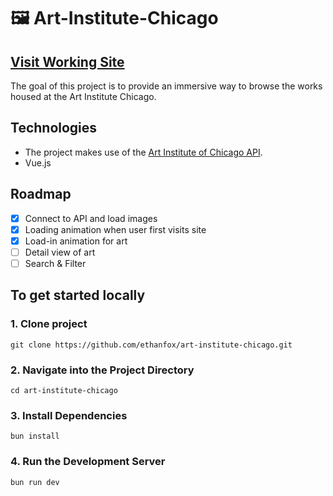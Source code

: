 # 🖼️ Art-Institute-Chicago

## [Visit Working Site](https://ethanfox.github.io/art-institute-chicago/)
The goal of this project is to provide an immersive way to browse the works housed at the Art Institute Chicago.


## Technologies
- The project makes use of the  [Art Institute of Chicago API](https://api.artic.edu/docs/).
- Vue.js

## Roadmap
- [x] Connect to API and load images
- [x] Loading animation when user first visits site
- [x] Load-in animation for art
- [ ] Detail view of art
- [ ] Search & Filter

## To get started locally

### 1. Clone project <br>
```
git clone https://github.com/ethanfox/art-institute-chicago.git
```

### 2. Navigate into the Project Directory  
```
cd art-institute-chicago
```

### 3. Install Dependencies  <br>
```
bun install
```

### 4. Run the Development Server  <br>
```
bun run dev
```
